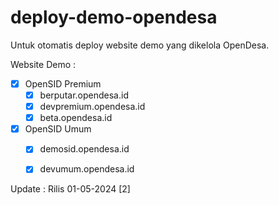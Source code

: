 # deploy-demo-opendesa
Untuk otomatis deploy website demo yang dikelola OpenDesa.

Website Demo : <br>
- [x] OpenSID Premium <br>
  - [x] berputar.opendesa.id <br>
  - [x] devpremium.opendesa.id <br>
  - [x] beta.opendesa.id <br>

- [x] OpenSID Umum <br>
  - [x] demosid.opendesa.id <br>
  - [x] devumum.opendesa.id <br>


Update : Rilis 01-05-2024 [2]
